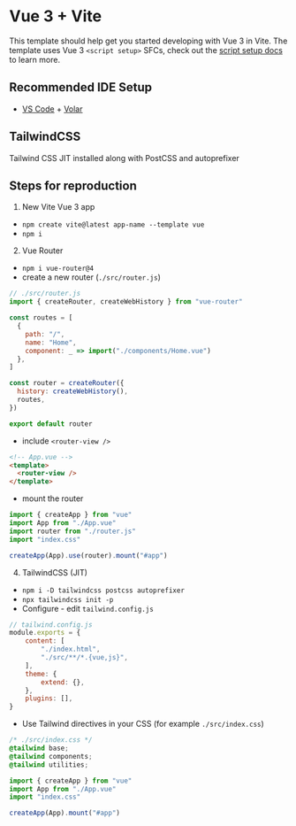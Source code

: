 # Vue 3 + Vite

This template should help get you started developing with Vue 3 in Vite. The template uses Vue 3 `<script setup>` SFCs, check out the [script setup docs](https://v3.vuejs.org/api/sfc-script-setup.html#sfc-script-setup) to learn more.

## Recommended IDE Setup

- [VS Code](https://code.visualstudio.com/) + [Volar](https://marketplace.visualstudio.com/items?itemName=johnsoncodehk.volar)

## TailwindCSS

Tailwind CSS JIT installed along with PostCSS and autoprefixer

## Steps for reproduction

1. New Vite Vue 3 app
  - `npm create vite@latest app-name --template vue`
  - `npm i`
2. Vue Router
  - `npm i vue-router@4`
  - create a new router (`./src/router.js`)

```js
// ./src/router.js
import { createRouter, createWebHistory } from "vue-router"

const routes = [
  {
    path: "/",
    name: "Home",
    component: _ => import("./components/Home.vue")
  },
]

const router = createRouter({
  history: createWebHistory(),
  routes,
})

export default router
```

  - include `<router-view />`

```html
<!-- App.vue -->
<template>
  <router-view />
</template>
```

  - mount the router

```js
import { createApp } from "vue"
import App from "./App.vue"
import router from "./router.js"
import "index.css"

createApp(App).use(router).mount("#app")
```

4. TailwindCSS (JIT)
  - `npm i -D tailwindcss postcss autoprefixer`
  - `npx tailwindcss init -p`
  - Configure - edit `tailwind.config.js`

```js
// tailwind.config.js
module.exports = {
    content: [
        "./index.html",
        "./src/**/*.{vue,js}",
    ],
    theme: {
        extend: {},
    },
    plugins: [],
}
```

  - Use Tailwind directives in your CSS (for example `./src/index.css`)

```css
/* ./src/index.css */
@tailwind base;
@tailwind components;
@tailwind utilities;
```

```js
import { createApp } from "vue"
import App from "./App.vue"
import "index.css"

createApp(App).mount("#app")
```

